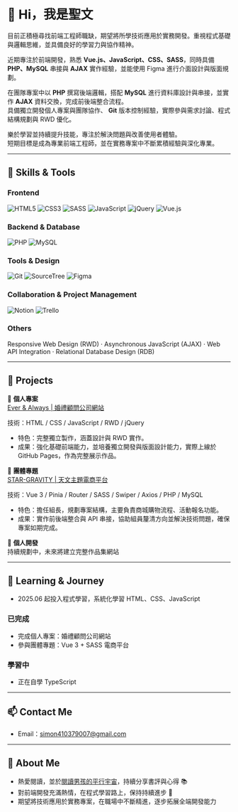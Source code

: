 # 👋 Hi，我是聖文

目前正積極尋找前端工程師職缺，期望將所學技術應用於實務開發。重視程式基礎與邏輯思維，並具備良好的學習力與協作精神。

近期專注於前端開發，熟悉 **Vue.js、JavaScript、CSS、SASS**，同時具備 **PHP、MySQL** 串接與 **AJAX** 實作經驗，並能使用 Figma 進行介面設計與版面規劃。

在團隊專案中以 **PHP** 撰寫後端邏輯，搭配 **MySQL** 進行資料庫設計與串接，並實作 **AJAX** 資料交換，完成前後端整合流程。  
具備獨立開發個人專案與團隊協作、 **Git** 版本控制經驗，實際參與需求討論、程式結構規劃與 RWD 優化。  

樂於學習並持續提升技能，專注於解決問題與改善使用者體驗。  
短期目標是成為專業前端工程師，並在實務專案中不斷累積經驗與深化專業。

---

## 🔧 Skills & Tools

### Frontend
![HTML5](https://img.shields.io/badge/-HTML5-E34F26?logo=html5&logoColor=fff)
![CSS3](https://img.shields.io/badge/-CSS3-1572B6?logo=css3&logoColor=fff)
![SASS](https://img.shields.io/badge/-SASS-CC6699?logo=sass&logoColor=fff)
![JavaScript](https://img.shields.io/badge/-JavaScript-F7DF1E?logo=javascript&logoColor=000)
![jQuery](https://img.shields.io/badge/-jQuery-0769AD?logo=jquery&logoColor=fff)
![Vue.js](https://img.shields.io/badge/-Vue.js-4FC08D?logo=vue.js&logoColor=fff)

### Backend & Database
![PHP](https://img.shields.io/badge/-PHP-777BB4?logo=php&logoColor=fff)
![MySQL](https://img.shields.io/badge/-MySQL-4479A1?logo=mysql&logoColor=fff)

### Tools & Design
![Git](https://img.shields.io/badge/-Git-F05032?logo=git&logoColor=fff)
![SourceTree](https://img.shields.io/badge/-SourceTree-0052CC?logo=sourcetree&logoColor=fff)
![Figma](https://img.shields.io/badge/-Figma-F24E1E?logo=figma&logoColor=fff)

### Collaboration & Project Management
![Notion](https://img.shields.io/badge/-Notion-000000?logo=notion&logoColor=fff)
![Trello](https://img.shields.io/badge/-Trello-0052CC?logo=trello&logoColor=fff)

### Others
Responsive Web Design (RWD) · Asynchronous JavaScript (AJAX) · Web API Integration · Relational Database Design (RDB)

---

## 📂 Projects

🎉 **個人專案**  
[Ever & Always | 婚禮顧問公司網站](https://simon61610.github.io/everalways-static-site)  

技術：HTML / CSS / JavaScript / RWD / jQuery  
- 特色：完整獨立製作，涵蓋設計與 RWD 實作。
- 成果：強化基礎前端能力，並培養獨立開發與版面設計能力，實際上線於 GitHub Pages，作為完整展示作品。

👥 **團體專題**  
[STAR-GRAVITY | 天文主題電商平台](https://tibamef2e.com/tjd102/g1)  

技術：Vue 3 / Pinia / Router / SASS / Swiper / Axios / PHP / MySQL
- 特色：擔任組長，規劃專案結構，主要負責商城購物流程、活動報名功能。
- 成果：實作前後端整合與 API 串接，協助組員釐清方向並解決技術問題，確保專案如期完成。

🚀 **個人開發**  
持續規劃中，未來將建立完整作品集網站  

---

## 🎯 Learning & Journey
- 2025.06 起投入程式學習，系統化學習 HTML、CSS、JavaScript
### 已完成
- 完成個人專案：婚禮顧問公司網站  
- 參與團體專題：Vue 3 + SASS 電商平台
### 學習中
- 正在自學 TypeScript

---

## 📫 Contact Me

- Email：[simon410379007@gmail.com](mailto:simon410379007@gmail.com)  

---

## 🌱 About Me

- 熱愛閱讀，並於[閱讀男孩的平行宇宙](https://medium.com/@snblog)，持續分享書評與心得 📚  
- 對前端開發充滿熱情，在程式學習路上，保持持續進步 🚀
- 期望將技術應用於實務專案，在職場中不斷精進，逐步拓展全端開發能力

<!--
---
-->

<!--
## 📊 GitHub Stats
![Sheng-Wen's GitHub stats](https://github-readme-stats-sigma-five.vercel.app/api?username=simon61610&show_icons=true&theme=radical&cache_seconds=86400)  
![Top Langs](https://github-readme-stats-sigma-five.vercel.app/api/top-langs/?username=simon61610&layout=compact&theme=radical&cache_seconds=86400) 
-->
